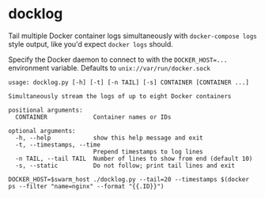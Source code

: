 # docklog
Tail multiple Docker container logs simultaneously with `docker-compose logs` style output, like you'd expect `docker logs` should.

Specify the Docker daemon to connect to with the `DOCKER_HOST=...` environment variable. Defaults to `unix://var/run/docker.sock`

```
usage: docklog.py [-h] [-t] [-n TAIL] [-s] CONTAINER [CONTAINER ...]

Simultaneously stream the logs of up to eight Docker containers

positional arguments:
  CONTAINER             Container names or IDs

optional arguments:
  -h, --help            show this help message and exit
  -t, --timestamps, --time
                        Prepend timestamps to log lines
  -n TAIL, --tail TAIL  Number of lines to show from end (default 10)
  -s, --static          Do not follow; print tail lines and exit
```

```
DOCKER_HOST=$swarm_host ./docklog.py --tail=20 --timestamps $(docker ps --filter "name=nginx" --format "{{.ID}}")
```
